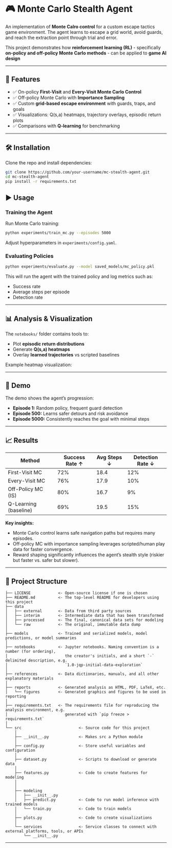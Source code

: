 # 🎮 Monte Carlo Stealth Agent  

An implementation of **Monte Calro control** for a custom escape tactics game environment.
The agent learns to escape a grid world, avoid guards, and reach the extraction point through trial and error.

This project demonstrates how **reinforcement learning (RL)** - specifically **on-policy and off-policy Monte Carlo methods** - can be applied to
**game AI design**

---

## 🚀 Features  
- ✅ On-policy **First-Visit** and **Every-Visit Monte Carlo Control**  
- ✅ Off-policy Monte Carlo with **Importance Sampling**  
- ✅ Custom **grid-based escape environment** with guards, traps, and goals  
- ✅ Visualizations: Q(s,a) heatmaps, trajectory overlays, episodic return plots  
- ✅ Comparisons with **Q-learning** for benchmarking  

---

## 🛠️ Installation  

Clone the repo and install dependencies:  

```bash
git clone https://github.com/your-username/mc-stealth-agent.git
cd mc-stealth-agent
pip install -r requirements.txt
```

## ▶️ Usage

### Training the Agent  

Run Monte Carlo training:  

```bash
python experiments/train_mc.py --episodes 5000
```

Adjust hyperparameters in `experiments/config.yaml`.

### Evaluating Policies

```bash
python experiments/evaluate.py --model saved_models/mc_policy.pkl
```

This will run the agent with the trained policy and log metrics such as:

- Success rate
- Average steps per episode
- Detection rate
---

## 📊 Analysis & Visualization  

The `notebooks/` folder contains tools to:  
- Plot **episodic return distributions**  
- Generate **Q(s,a) heatmaps**  
- Overlay **learned trajectories** vs scripted baselines  

Example heatmap visualization:  

<!-- <p align="center">  
  <img src="docs/q_heatmap.png" width="500"/>  
</p>   -->
---

## 🎥 Demo  

<!-- <p align="center">  
  <img src="docs/demo.gif" width="500"/>  
</p>   -->

The demo shows the agent’s progression:  
- **Episode 1:** Random policy, frequent guard detection  
- **Episode 500:** Learns safer detours and risk avoidance  
- **Episode 5000:** Consistently reaches the goal with minimal steps  
---

## 📈 Results  

| Method                  | Success Rate ↑ | Avg Steps ↓ | Detection Rate ↓ |  
|--------------------------|----------------|-------------|------------------|  
| First-Visit MC           | 72%            | 18.4        | 12%              |  
| Every-Visit MC           | 76%            | 17.9        | 10%              |  
| Off-Policy MC (IS)       | 80%            | 16.7        | 9%               |  
| Q-Learning (baseline)    | 69%            | 19.5        | 15%              |  

**Key insights:**  
- Monte Carlo control learns safe navigation paths but requires many episodes.  
- Off-policy MC with importance sampling leverages scripted/human play data for faster convergence.  
- Reward shaping significantly influences the agent’s stealth style (riskier but faster vs. safer but slower).  

---


## 📂 Project Structure  

```
├── LICENSE            <- Open-source license if one is chosen
├── README.md          <- The top-level README for developers using this project
├── data
│   ├── external       <- Data from third party sources
│   ├── interim        <- Intermediate data that has been transformed
│   ├── processed      <- The final, canonical data sets for modeling
│   └── raw            <- The original, immutable data dump
│
├── models             <- Trained and serialized models, model predictions, or model summaries
│
├── notebooks          <- Jupyter notebooks. Naming convention is a number (for ordering),
│                         the creator's initials, and a short `-` delimited description, e.g.
│                         `1.0-jqp-initial-data-exploration`
│
├── references         <- Data dictionaries, manuals, and all other explanatory materials
│
├── reports            <- Generated analysis as HTML, PDF, LaTeX, etc.
│   └── figures        <- Generated graphics and figures to be used in reporting
│
├── requirements.txt   <- The requirements file for reproducing the analysis environment, e.g.
│                         generated with `pip freeze > requirements.txt`
│
└── src                         <- Source code for this project
    │
    ├── __init__.py             <- Makes src a Python module
    │
    ├── config.py               <- Store useful variables and configuration
    │
    ├── dataset.py              <- Scripts to download or generate data
    │
    ├── features.py             <- Code to create features for modeling
    │
    │    
    ├── modeling                
    │   ├── __init__.py 
    │   ├── predict.py          <- Code to run model inference with trained models          
    │   └── train.py            <- Code to train models
    │
    ├── plots.py                <- Code to create visualizations 
    │
    └── services                <- Service classes to connect with external platforms, tools, or APIs
        └── __init__.py 
```

--------
